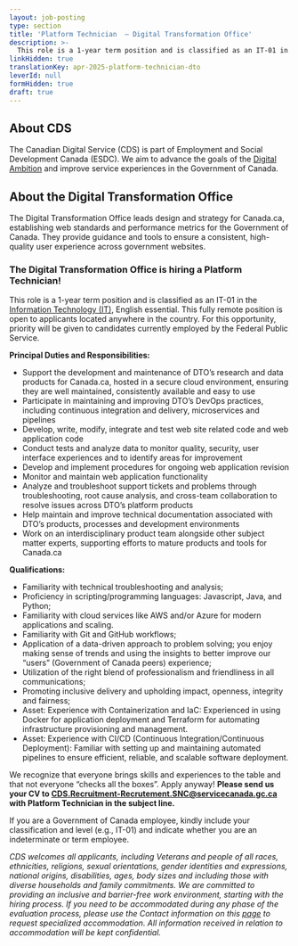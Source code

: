 ```yaml
---
layout: job-posting
type: section
title: 'Platform Technician  — Digital Transformation Office'
description: >-
  This role is a 1-year term position and is classified as an IT-01 in the Information Technology (IT), English essential. This fully remote position is open to applicants located anywhere in the country.  For this opportunity, priority will be given to candidates currently employed by the Federal Public Service.
linkHidden: true
translationKey: apr-2025-platform-technician-dto
leverId: null
formHidden: true
draft: true
---
```


## About CDS 
 
The Canadian Digital Service (CDS) is part of Employment and Social Development Canada (ESDC). We aim to advance the goals of the [Digital Ambition](https://www.canada.ca/en/government/system/digital-government/government-canada-digital-operations-strategic-plans/canada-digital-ambition.html) and improve service experiences in the Government of Canada.

## About the Digital Transformation Office
The Digital Transformation Office leads design and strategy for Canada.ca, establishing web standards and performance metrics for the Government of Canada. They provide guidance and tools to ensure a consistent, high-quality user experience across government websites.

### **The Digital Transformation Office is hiring a Platform Technician!**
This role is a 1-year term position and is classified as an IT-01 in the [Information Technology (IT)](https://www.tbs-sct.canada.ca/agreements-conventions/view-visualiser-eng.aspx?id=31), English essential. This fully remote position is open to applicants located anywhere in the country.  For this opportunity, priority will be given to candidates currently employed by the Federal Public Service.

**Principal Duties and Responsibilities:**
- Support the development and maintenance of DTO’s research and data products for Canada.ca, hosted in a secure cloud environment, ensuring they are well maintained, consistently available and easy to use 
- Participate in maintaining and improving DTO’s DevOps practices, including continuous integration and delivery, microservices and pipelines 
- Develop, write, modify, integrate and test web site related code and web application code
- Conduct tests and analyze data to monitor quality, security, user interface experiences and to identify areas for improvement
- Develop and implement procedures for ongoing web application revision
- Monitor and maintain web application functionality
- Analyze and troubleshoot support tickets and problems through troubleshooting, root cause analysis, and cross-team collaboration to resolve issues across DTO’s platform products
- Help maintain and improve technical documentation associated with DTO’s products, processes and development environments 
- Work on an interdisciplinary product team alongside other subject matter experts, supporting efforts to mature products and tools for Canada.ca

**Qualifications:** 
- Familiarity with technical troubleshooting and analysis;
- Proficiency in scripting/programming languages: Javascript, Java, and Python;
- Familiarity with cloud services like AWS and/or Azure for modern applications and scaling.
- Familiarity with Git and GitHub workflows;
- Application of a data-driven approach to problem solving; you enjoy making sense of trends and using the insights to better improve our “users” (Government of Canada peers) experience;
- Utilization of the right blend of professionalism and friendliness in all communications;
- Promoting inclusive delivery and upholding impact, openness, integrity and fairness;
- Asset: Experience with Containerization and IaC: Experienced in using Docker for application deployment and Terraform for automating infrastructure provisioning and management.
- Asset: Experience with CI/CD (Continuous Integration/Continuous Deployment): Familiar with setting up and maintaining automated pipelines to ensure efficient, reliable, and scalable software deployment.

We recognize that everyone brings skills and experiences to the table and that not everyone “checks all the boxes”. Apply anyway! **Please send us your CV to CDS.Recruitment-Recrutement.SNC@servicecanada.gc.ca with Platform Technician in the subject line.**

If you are a Government of Canada employee, kindly include your classification and level (e.g., IT-01) and indicate whether you are an indeterminate or term employee. 

*CDS welcomes all applicants, including Veterans and people of all races, ethnicities, religions, sexual orientations, gender identities and expressions, national origins, disabilities, ages, body sizes and including those with diverse households and family commitments. We are committed to providing an inclusive and barrier-free work environment, starting with the hiring process. If you need to be accommodated during any phase of the evaluation process, please use the Contact information on this [page](https://www.canada.ca/en/public-service-commission/services/assessment-accommodation-page.html) to request specialized accommodation. All information received in relation to accommodation will be kept confidential.*
